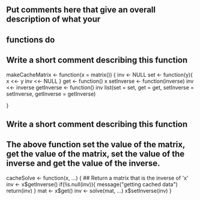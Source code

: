 ## Put comments here that give an overall description of what your
## functions do

## Write a short comment describing this function

makeCacheMatrix <- function(x = matrix()) {
inv <- NULL
set <- function(y){
  x <<- y
  inv <<- NULL
}
get <- function() x
setInverse <- function(inverse) inv <<- inverse
getInverse <- function() inv
list(set = set,
     get = get,
     setInverse = setInverse,
     getInverse = getInverse)

}


## Write a short comment describing this function
## The above function set the value of the matrix, get the value of the matrix, set the value of the inverse and get the value of the inverse.

cacheSolve <- function(x, ...) {
        ## Return a matrix that is the inverse of 'x'
  inv <- x$getInverse()
  if(!is.null(inv)){
    message("getting cached data")
    return(inv)
  }
  mat <- x$get()
  inv <- solve(mat, ...)
  x$setInverse(inv)
}

